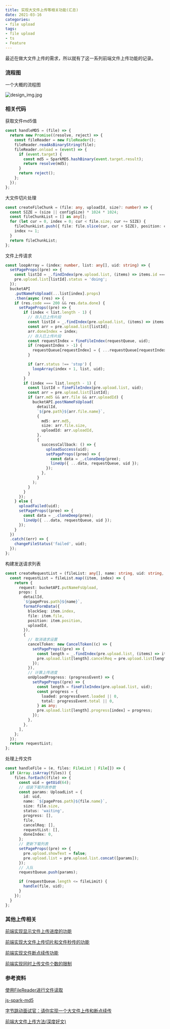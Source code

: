 ```yaml
---
title: 实现大文件上传等相关功能(汇总)
date: 2021-03-16
categories:
- file upload
tags:
- file upload
- ts
- Feature
---
```




最近在做大文件上传的需求，所以就有了这一系列前端文件上传功能的记录。



### 流程图

一个大概的流程图

![design_img.jpg](/assets/images/2021-03-16/uploadFile.jpeg)



### 相关代码

获取文件md5值

```ts
const handleMD5 = (file) => {
  return new Promise((resolve, reject) => {
    const fileReader = new FileReader();
    fileReader.readAsBinaryString(file);
    fileReader.onload = (event) => {
      if (event.target) {
        const md5 = SparkMD5.hashBinary(event.target.result);
        return resolve(md5);
      }
      return reject();
    };
  });
};
```

大文件切片处理

```ts
const createFileChunk = (file: any, uploadId, size?: number) => {
  const SIZE = (size || configSize) * 1024 * 1024;
  const fileChunkList = [] as any[];
  for (let cur = 0, index = 0; cur < file.size; cur += SIZE) {
    fileChunkList.push({ file: file.slice(cur, cur + SIZE), position: cur, index });
    index += 1;
  }
  return fileChunkList;
};
```

文件上传请求

```ts
const loopArray = (index: number, list: any[], uid: string) => {
  setPageProps((pre) => {
    const listId = _.findIndex(pre.upload.list, (items) => items.id === uid);
    pre.upload.list[listId].status = 'doing';
  });
  bucketAPI
    .putNameFsUpload(...list[index].props)
    .then(async (res) => {
    if (res.code === 200 && res.data.done) {
      setPageProps((pre) => {
        if (index < list.length - 1) {
          // 存入已上传片段
          const listId = _.findIndex(pre.upload.list, (items) => items.id === uid);
          const arr = pre.upload.list[listId];
          arr.doneIndex = index;
          // 存入已上传片段
          const requestIndex = fineFileIndex(requestQueue, uid);
          if (requestIndex > -1) {
            requestQueue[requestIndex] = { ...requestQueue[requestIndex], doneIndex: index };
          }

          if (arr.status !== 'stop') {
            loopArray(index + 1, list, uid);
          }
        }
        if (index === list.length - 1) {
          const listId = fineFileIndex(pre.upload.list, uid);
          const arr = pre.upload.list[listId];
          if (arr.md5 && arr.file && arr.uploadId) {
            bucketAPI.postNameFsUpload(
              detailId,
              `${pre.path}${arr.file.name}`,
              {
                md5: arr.md5,
                size: arr.file.size,
                uploadId: arr.uploadId,
              },
              {
                successCallback: () => {
                  uploadSuccess(uid);
                  setPageProps((pree) => {
                    const data = _.cloneDeep(pree);
                    lineUp({ ...data, requestQueue, uid });
                  });
                },
              }
            );
          }
        }
      });
    } else {
      uploadFailed(uid);
      setPageProps((pree) => {
        const data = _.cloneDeep(pree);
        lineUp({ ...data, requestQueue, uid });
      });
    }
  })
  .catch((err) => {
    changeFileStatus('failed', uid);
  });
};
```

构建发送请求列表

```ts
const createRequestList = (fileList: any[], name: string, uid: string, uploadId: string) => {
  const requestList = fileList.map((item, index) => {
    return {
      request: bucketAPI.putNameFsUpload,
      props: [
        detailId,
        `${pagePros.path}${name}`,
        formatFormData({
          blockSeq: item.index,
          file: item.file,
          position: item.position,
          uploadId,
        }),
        {
          // 取消请求设置
          cancelToken: new CancelToken((c) => {
            setPageProps((pre) => {
              const length = _.findIndex(pre.upload.list, (items) => items.id === uid);
              pre.upload.list[length].cancelReq = pre.upload.list[length].cancelReq.concat([c]);
            });
          }),
          // 计算上传进度
          onUploadProgress: (progressEvent) => {
            setPageProps((pre) => {
              const length = fineFileIndex(pre.upload.list, uid);
              const progress = {
                loaded: progressEvent.loaded || 0,
                total: progressEvent.total || 0,
              } as any;
              pre.upload.list[length].progress[index] = progress;
            });
          },
        },
      ],
    };
  });
  return requestList;
};
```

处理上传文件
```ts
const handleFile = (e, files: FileList | File[]) => {
  if (Array.isArray(files)) {
    files.forEach((file) => {
      const uid = getUid(64);
      // 组装下载列表参数
      const params: UploadList = {
        id: uid,
        name: `${pagePros.path}${file.name}`,
        size: file.size,
        status: 'waiting',
        progress: [],
        file,
        cancelReq: [],
        requestList: [],
        doneIndex: 0,
      };
      // 更新下载列表
      setPageProps((pre) => {
        pre.upload.showText = false;
        pre.upload.list = pre.upload.list.concat([params]);
      });
      // 入队
      requestQueue.push(params);

      if (requestQueue.length <= fileLimit) {
        handle(file, uid);
      }
    });
  }
};
```



### 其他上传相关

[前端实现显示文件上传进度的功能](https://xudany.github.io/file%20upload/2021/03/13/%E5%89%8D%E7%AB%AF%E5%AE%9E%E7%8E%B0%E6%98%BE%E7%A4%BA%E6%96%87%E4%BB%B6%E4%B8%8A%E4%BC%A0%E8%BF%9B%E5%BA%A6%E5%92%8C%E5%A4%A7%E6%96%87%E4%BB%B6%E5%BF%AB%E4%BC%A0%E5%8A%9F%E8%83%BD/)

[前端实现大文件上传切片和文件秒传的功能](https://xudany.github.io/file%20upload/2021/03/12/%E5%89%8D%E7%AB%AF%E5%AE%9E%E7%8E%B0%E5%A4%A7%E6%96%87%E4%BB%B6%E4%B8%8A%E4%BC%A0%E5%88%87%E7%89%87%E5%92%8C%E6%96%87%E4%BB%B6%E7%A7%92%E4%BC%A0%E7%9A%84%E5%8A%9F%E8%83%BD/)

[前端实现文件断点续传功能](https://xudany.github.io/file%20upload/2021/03/14/%E5%89%8D%E7%AB%AF%E5%AE%9E%E7%8E%B0%E6%96%87%E4%BB%B6%E6%96%AD%E7%82%B9%E7%BB%AD%E4%BC%A0%E5%8A%9F%E8%83%BD/)

[前端实现同时上传文件个数的限制](https://xudany.github.io/file%20upload/2021/03/15/%E5%89%8D%E7%AB%AF%E5%AE%9E%E7%8E%B0%E5%90%8C%E6%97%B6%E4%B8%8A%E4%BC%A0%E6%96%87%E4%BB%B6%E4%B8%AA%E6%95%B0%E7%9A%84%E9%99%90%E5%88%B6/)



### 参考资料

[使用FileReader进行文件读取](https://www.jianshu.com/p/5fd16155901a)

[js-spark-md5](https://github.com/satazor/js-spark-md5)

[字节跳动面试官：请你实现一个大文件上传和断点续传](https://juejin.cn/post/6844904046436843527#heading-28)

[前端大文件上传方法(深度好文)](https://zhuanlan.zhihu.com/p/68271019)